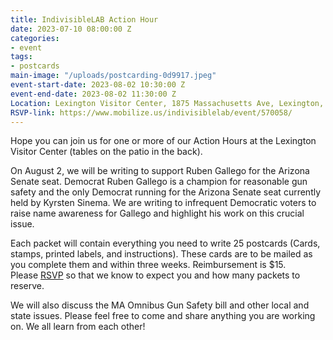 ```yaml
---
title: IndivisibleLAB Action Hour
date: 2023-07-10 08:00:00 Z
categories:
- event
tags:
- postcards
main-image: "/uploads/postcarding-0d9917.jpeg"
event-start-date: 2023-08-02 10:30:00 Z
event-end-date: 2023-08-02 11:30:00 Z
Location: Lexington Visitor Center, 1875 Massachusetts Ave, Lexington, MA
RSVP-link: https://www.mobilize.us/indivisiblelab/event/570058/
---
```


Hope you can join us for one or more of our Action Hours at the Lexington Visitor Center (tables on the patio in the back). 

On August 2, we will be writing to support Ruben Gallego for the Arizona Senate seat. Democrat Ruben Gallego is a champion for reasonable gun safety and the only Democrat running for the Arizona Senate seat currently held by Kyrsten Sinema. We are writing to infrequent Democratic voters to raise name awareness for Gallego and highlight his work on this crucial issue.

Each packet will contain everything you need to write 25 postcards (Cards, stamps, printed labels, and instructions). These cards are to be mailed as you complete them and within three weeks. Reimbursement is $15. Please [RSVP](https://www.mobilize.us/indivisiblelab/event/570058/) so that we know to expect you and how many packets to reserve.

We will also discuss the MA Omnibus Gun Safety bill and other local and state issues. Please feel free to come and share anything you are working on. We all learn from each other!
